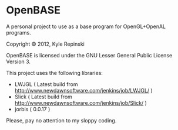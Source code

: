 ﻿OpenBASE
========

A personal project to use as a base program for OpenGL+OpenAL programs.

Copyright © 2012, Kyle Repinski

OpenBASE is licensed under the GNU Lesser General Public License Version 3.

This project uses the following libraries:
- LWJGL ( Latest build from http://www.newdawnsoftware.com/jenkins/job/LWJGL/ )
- Slick ( Latest build from http://www.newdawnsoftware.com/jenkins/job/Slick/ )
- jorbis ( 0.0.17 )


Please, pay no attention to my sloppy coding.